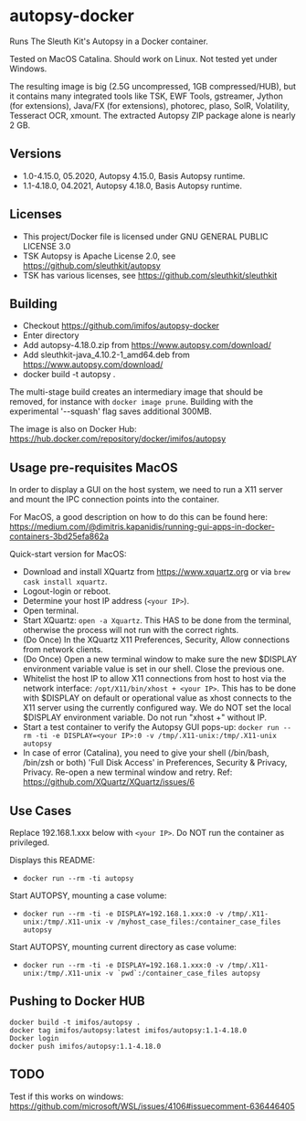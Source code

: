 # autopsy-docker

Runs The Sleuth Kit's Autopsy in a Docker container.

Tested on MacOS Catalina. Should work on Linux. Not tested yet under Windows.

The resulting image is big (2.5G uncompressed, 1GB compressed/HUB), but it contains many integrated tools like TSK, EWF Tools, gstreamer, Jython (for extensions), Java/FX (for extensions), photorec, plaso, SolR, Volatility, Tesseract OCR, xmount. The extracted Autopsy ZIP package alone is nearly 2 GB. 

## Versions

  * 1.0-4.15.0, 05.2020, Autopsy 4.15.0, Basis Autopsy runtime. 
  * 1.1-4.18.0, 04.2021, Autopsy 4.18.0, Basis Autopsy runtime. 

## Licenses

  * This project/Docker file is licensed under GNU GENERAL PUBLIC LICENSE 3.0
  * TSK Autopsy is Apache License 2.0, see https://github.com/sleuthkit/autopsy
  * TSK has various licenses, see https://github.com/sleuthkit/sleuthkit

## Building

  * Checkout https://github.com/imifos/autopsy-docker
  * Enter directory
  * Add autopsy-4.18.0.zip from https://www.autopsy.com/download/
  * Add sleuthkit-java_4.10.2-1_amd64.deb from https://www.autopsy.com/download/
  * docker build -t autopsy .
  
The multi-stage build creates an intermediary image that should be removed, for instance with ```docker image prune```. Building with the experimental '--squash' flag saves additional 300MB.

The image is also on Docker Hub: https://hub.docker.com/repository/docker/imifos/autopsy
   
## Usage pre-requisites MacOS

In order to display a GUI on the host system, we need to run a X11 server and mount the IPC connection points into the container. 

For MacOS, a good description on how to do this can be found here: https://medium.com/@dimitris.kapanidis/running-gui-apps-in-docker-containers-3bd25efa862a

Quick-start version for MacOS:

  * Download and install XQuartz from https://www.xquartz.org or via ```brew cask install xquartz```.
  * Logout-login or reboot. 
  * Determine your host IP address (```<your IP>```).
  * Open terminal.
  * Start XQuartz: ```open -a Xquartz```. This HAS to be done from the terminal, otherwise the process will not run with the correct rights.
  * (Do Once) In the XQuartz X11 Preferences, Security, Allow connections from network clients.
  * (Do Once) Open a new terminal window to make sure the new $DISPLAY environment variable value is set in our shell. Close the previous one. 
  * Whitelist the host IP to allow X11 connections from host to host via the network interface: ```/opt/X11/bin/xhost + <your IP>```. This has to be done with $DISPLAY on default or operational value as xhost connects to the X11 server using the currently configured way. We do NOT set the local $DISPLAY environment variable. Do not run "xhost +" without IP.
  * Start a test container to verify the Autopsy GUI pops-up: ```docker run --rm -ti -e DISPLAY=<your IP>:0 -v /tmp/.X11-unix:/tmp/.X11-unix autopsy```
  * In case of error (Catalina), you need to give your shell (/bin/bash, /bin/zsh or both) 'Full Disk Access' in Preferences, Security & Privacy, Privacy. Re-open a new terminal window and retry. Ref: https://github.com/XQuartz/XQuartz/issues/6

## Use Cases

Replace 192.168.1.xxx below with ```<your IP>```. Do NOT run the container as privileged.

Displays this README:
  * ```docker run --rm -ti autopsy```

Start AUTOPSY, mounting a case volume:
  * ```docker run --rm -ti -e DISPLAY=192.168.1.xxx:0 -v /tmp/.X11-unix:/tmp/.X11-unix -v /myhost_case_files:/container_case_files autopsy```

Start AUTOPSY, mounting current directory as case volume:
  * ```docker run --rm -ti -e DISPLAY=192.168.1.xxx:0 -v /tmp/.X11-unix:/tmp/.X11-unix -v `pwd`:/container_case_files autopsy```


## Pushing to Docker HUB

```
docker build -t imifos/autopsy .
docker tag imifos/autopsy:latest imifos/autopsy:1.1-4.18.0
Docker login
docker push imifos/autopsy:1.1-4.18.0
```

## TODO

Test if this works on windows: https://github.com/microsoft/WSL/issues/4106#issuecomment-636446405

